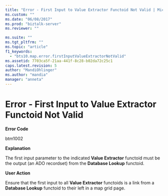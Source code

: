 ```yaml
---
title: "Error - First Input to Value Extractor Functoid Not Valid | Microsoft Docs"
ms.custom: ""
ms.date: "06/08/2017"
ms.prod: "biztalk-server"
ms.reviewer: ""

ms.suite: ""
ms.tgt_pltfrm: ""
ms.topic: "article"
f1_keywords: 
  - "bts10.map.error.firstInputValueExtractorNotValid"
ms.assetid: 7703ca5f-21aa-441f-8c28-b02da72c25c1
caps.latest.revision: 5
author: "MandiOhlinger"
ms.author: "mandia"
manager: "anneta"
---
```

# Error - First Input to Value Extractor Functoid Not Valid
**Error Code**  
  
 btm1002  
  
 **Explanation**  
  
 The first input parameter to the indicated **Value Extractor** functoid must be the output (an ADO recordset) from the **Database Lookup** functoid.  
  
 **User Action**  
  
 Ensure that the first input to all **Value Extractor** functoids is a link from a **Database Lookup** functoid to their left in a map grid page.